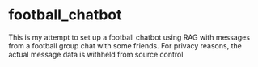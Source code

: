 # football_chatbot

This is my attempt to set up a football chatbot using RAG with messages from a football group chat with some friends. For privacy reasons, the actual message data is withheld from source control
